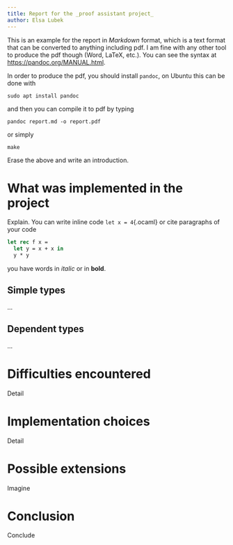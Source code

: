 ```yaml
---
title: Report for the _proof assistant project_
author: Elsa Lubek
---
```


This is an example for the report in _Markdown_ format, which is a text format that can be converted to anything including pdf. I am fine with any other tool to produce the pdf though (Word, LaTeX, etc.). You can see the syntax at <https://pandoc.org/MANUAL.html>.

In order to produce the pdf, you should install `pandoc`, on Ubuntu this can be done with

```
sudo apt install pandoc
```

and then you can compile it to pdf by typing

```
pandoc report.md -o report.pdf
```

or simply

```
make
```

Erase the above and write an introduction.

# What was implemented in the project

Explain. You can write inline code `let x = 4`{.ocaml} or cite paragraphs of your code

```ocaml
let rec f x =
  let y = x + x in
  y * y
```

you have words in _italic_ or in **bold**.

## Simple types

...

## Dependent types

...

# Difficulties encountered

Detail

# Implementation choices

Detail

# Possible extensions

Imagine

# Conclusion

Conclude
